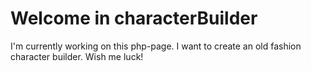 # Welcome in characterBuilder

I'm currently working on this php-page. I want to create an old fashion character builder.
Wish me luck!
